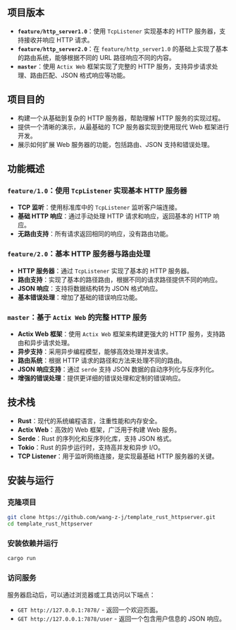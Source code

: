 ## 项目版本

- **`feature/http_server1.0`**：使用 `TcpListener` 实现基本的 HTTP 服务器，支持接收并响应 HTTP 请求。
- **`feature/http_server2.0`**：在 `feature/http_server1.0` 的基础上实现了基本的路由系统，能够根据不同的 URL 路径响应不同的内容。
- **`master`**：使用 `Actix Web` 框架实现了完整的 HTTP 服务，支持异步请求处理、路由匹配、JSON 格式响应等功能。

## 项目目的

- 构建一个从基础到复杂的 HTTP 服务器，帮助理解 HTTP 服务的实现过程。
- 提供一个清晰的演示，从最基础的 TCP 服务器实现到使用现代 Web 框架进行开发。
- 展示如何扩展 Web 服务器的功能，包括路由、JSON 支持和错误处理。

## 功能概述

### `feature/1.0`：使用 `TcpListener` 实现基本 HTTP 服务器

- **TCP 监听**：使用标准库中的 `TcpListener` 监听客户端连接。
- **基础 HTTP 响应**：通过手动处理 HTTP 请求和响应，返回基本的 HTTP 响应。
- **无路由支持**：所有请求返回相同的响应，没有路由功能。

### `feature/2.0`：基本 HTTP 服务器与路由处理

- **HTTP 服务器**：通过 `TcpListener` 实现了基本的 HTTP 服务器。
- **路由支持**：实现了基本的路径路由，根据不同的请求路径提供不同的响应。
- **JSON 响应**：支持将数据结构转为 JSON 格式响应。
- **基本错误处理**：增加了基础的错误响应功能。

### `master`：基于 `Actix Web` 的完整 HTTP 服务

- **Actix Web 框架**：使用 `Actix Web` 框架来构建更强大的 HTTP 服务，支持路由和异步请求处理。
- **异步支持**：采用异步编程模型，能够高效处理并发请求。
- **路由系统**：根据 HTTP 请求的路径和方法来处理不同的路由。
- **JSON 响应支持**：通过 `serde` 支持 JSON 数据的自动序列化与反序列化。
- **增强的错误处理**：提供更详细的错误处理和定制的错误响应。

## 技术栈

- **Rust**：现代的系统编程语言，注重性能和内存安全。
- **Actix Web**：高效的 Web 框架，广泛用于构建 Web 服务。
- **Serde**：Rust 的序列化和反序列化库，支持 JSON 格式。
- **Tokio**：Rust 的异步运行时，支持高并发和异步 I/O。
- **TCP Listener**：用于监听网络连接，是实现最基础 HTTP 服务器的关键。

## 安装与运行

### 克隆项目

```bash
git clone https://github.com/wang-z-j/template_rust_httpserver.git
cd template_rust_httpserver
```

### 安装依赖并运行

```bash
cargo run
```

### 访问服务

服务器启动后，可以通过浏览器或工具访问以下端点：

- `GET http://127.0.0.1:7878/` - 返回一个欢迎页面。
- `GET http://127.0.0.1:7878/user` - 返回一个包含用户信息的 JSON 响应。
